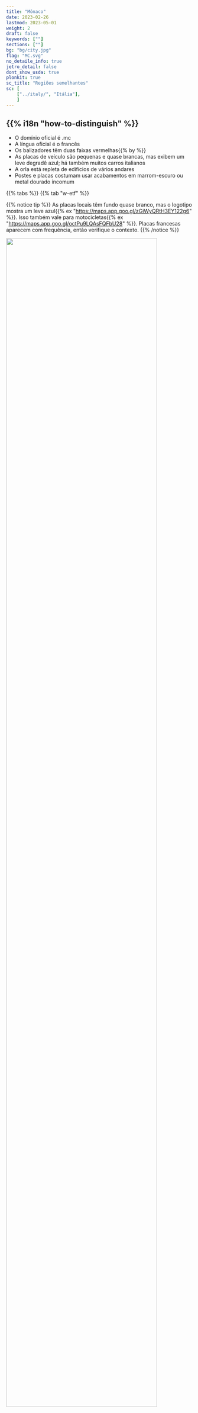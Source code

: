 ```yaml
---
title: "Mônaco"
date: 2023-02-26
lastmod: 2023-05-01
weight: 2
draft: false
keywords: [""]
sections: [""]
bg: "bg/city.jpg"
flag: "MC.svg"
no_detaile_info: true
jetro_detail: false
dont_show_usda: true
plonkit: true
sc_title: "Regiões semelhantes"
sc: [
    ["../italy/", "Itália"],
    ]
---
```


<div class="main-desciption country-description">
    <h2 class="section-title">{{% i18n "how-to-distinguish" %}}</h2>
    <ul class="rule-list">
        <li>O domínio oficial é <span class="quiz">.mc</span></li>
        <li>A língua oficial é o <span class="quiz">francês</span></li>
        <li>Os balizadores têm <span class="quiz">duas faixas vermelhas</span>{{% by %}}</li>
        <li>As placas de veículo são pequenas e quase brancas, mas exibem um leve <span class="quiz">degradê azul</span>; há também muitos carros italianos</li>
        <li>A orla está repleta de edifícios de <span class="quiz">vários andares</span></li>
        <li class="no-evidence">Postes e placas costumam usar acabamentos em marrom-escuro ou metal dourado incomum</li>
    </ul>
</div>

{{% tabs %}}
{{% tab "w-etf" %}}

{{% notice tip %}}
As placas locais têm fundo quase branco, mas o logotipo mostra um leve azul{{% ex "https://maps.app.goo.gl/zGiWyQRtH3EY122g6" %}}. Isso também vale para motocicletas{{% ex "https://maps.app.goo.gl/octPu9LQAsFQFbU28" %}}. Placas francesas aparecem com frequência, então verifique o contexto.
{{% /notice %}}
<div class="googlemap-if no-margin">
<img src="/rule/europe/monaco/road.jpg" width="90%">
</div>

{{% lb 50 %}}
![](/rule/europe/monaco/lp.jpg)

Domínio público
{{% /lb %}}


{{% notice tip %}}
O principado tem a maior densidade populacional do mundo; quase tudo são torres residenciais. Não há áreas rurais largas — espere túneis, curvas apertadas e avenidas costeiras.
{{% /notice %}}
<div class="googlemap-if no-margin">
<img src="/rule/europe/monaco/monaco_monte_carlo_mediterranean.jpg" width="90%">
</div>

{{% notice tip %}}
As placas turísticas usam detalhes dourados incomuns e os postes marrons são marca registrada{{% ex "https://maps.app.goo.gl/tuisUghz3QXgXAdt7" "https://maps.app.goo.gl/8ECdUdsbkiZLd3YD9" %}}; é difícil encontrar o mesmo acabamento em outros países{{% ex "https://maps.app.goo.gl/c6Lhp2dFioZVGaJm7" %}}.
{{% /notice %}}
<div class="googlemap-if no-margin">
<img src="/rule/europe/monaco/660px-Panneaux_d'indication_à_Monaco_en_novembre_2021.jpg" width="50%">
</div>

{{% notice tip %}}
As estações de compartilhamento de bikes <span class="quiz">vermelhas</span> MonaBike/Monabike estão espalhadas pela cidade{{% ex "https://maps.app.goo.gl/kvuuJVTr3RueQbk16" "https://maps.app.goo.gl/2K9qJmn6SUn7AcbG7" "https://maps.app.goo.gl/XJ4Vc84Ug2asLKer5" %}} e os balizadores com duas faixas vermelhas aparecem em muitos cantos{{% ex "https://maps.app.goo.gl/mxqcuKsk3MVtr5gE8" "https://maps.app.goo.gl/aELPbMRAE5g7L68DA" "https://maps.app.goo.gl/ArWqgQFq8pCnGtxg9" %}}.
{{% /notice %}}
<div class="googlemap-if no-margin">
<img src="/rule/europe/monaco/952px-Station_MonaBike_(Grimaldi_Forum)_en_novembre_2021.jpg" width="95%">
</div>

{{% /tab %}}
{{% /tabs  %}}
